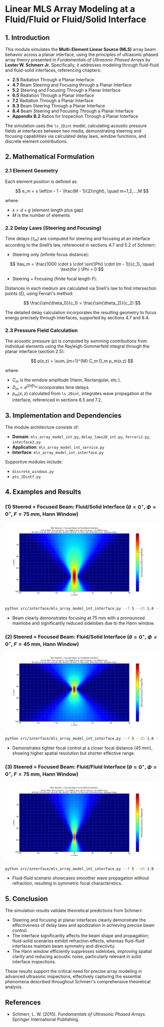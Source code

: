 # **Linear MLS Array Modeling at a Fluid/Fluid or Fluid/Solid Interface**

## 1. Introduction

This module simulates the **Multi-Element Linear Source (MLS)** array beam behavior across a planar interface, using the principles of ultrasonic phased array theory presented in *Fundamentals of Ultrasonic Phased Arrays* by **Lester W. Schmerr Jr.** Specifically, it addresses modeling through fluid-fluid and fluid-solid interfaces, referencing chapters:

- **2.5** Radiation Through a Planar Interface
- **4.7** Beam Steering and Focusing through a Planar Interface
- **5.2** Steering and Focusing Through a Planar Interface
- **6.5** Radiation Through a Planar Interface
- **7.2** Radiation Through a Planar Interface
- **8.3** Beam Steering Through a Planar Interface
- **8.4** Beam Steering and Focusing Through a Planar Interface
- **Appendix B.2** Ratios for Inspection Through a Planar Interface

The simulation uses the `ls_2Dint` model, calculating acoustic pressure fields at interfaces between two media, demonstrating steering and focusing capabilities via calculated delay laws, window functions, and discrete element contributions.

## 2. Mathematical Formulation

### 2.1 Element Geometry

Each element position is defined as:

$$
e_m = s \left(m - 1 - \frac{M - 1}{2}\right), \quad m=1,2,...,M
$$

where:

- $s = d + g$ (element length plus gap)
- $M$ is the number of elements

### 2.2 Delay Laws (Steering and Focusing)

Time delays ($\tau_m$) are computed for steering and focusing at an interface according to the Snell’s law, referenced in sections 4.7 and 5.2 of Schmerr:

- Steering only (infinite focus distance):

$$
\tau_m = \frac{1000 \cdot s \cdot \sin(\Phi) \cdot (m - 1)}{c_1}, \quad \text{for } \Phi > 0
$$

- Steering + Focusing (finite focal length $F$):

Distances in each medium are calculated via Snell's law to find intersection points ($\xi$), using Ferrari's method:

$$
\frac{\sin(\theta_1)}{c_1} = \frac{\sin(\theta_2)}{c_2}
$$

The detailed delay calculation incorporates the resulting geometry to focus energy precisely through interfaces, supported by sections 4.7 and 8.4.

### 2.3 Pressure Field Calculation

The acoustic pressure ($p$) is computed by summing contributions from individual elements using the Rayleigh-Sommerfeld integral through the planar interface (section 2.5):

$$
p(x,z) = \sum_{m=1}^{M} C_m D_m p_m(x,z)
$$

where:

- $C_m$ is the window amplitude (Hann, Rectangular, etc.).
- $D_m = e^{j2\pi f \tau_m}$ incorporates time delays.
- $p_m(x,z)$ calculated from `ls_2Dint`, integrates wave propagation at the interface, referenced in sections 6.5 and 7.2.

## 3. Implementation and Dependencies

The module architecture consists of:

- **Domain**: `mls_array_model_int.py`, `delay_laws2D_int.py`, `ferrari2.py`, `interface2.py`
- **Application**: `mls_array_model_int_service.py`
- **Interface**: `mls_array_model_int_interface.py`

Supportive modules include:

- `discrete_windows.py`
- `pts_2Dintf.py`

## 4. Examples and Results

### (1) Steered + Focused Beam: Fluid/Solid Interface ($\theta=0^\circ$, $\Phi=0^\circ$, $F=75$ mm, Hann Window)

![Figure 1](../../examples/figures/MLS_steered_beam_fluid_solid_d11_c11480_d27-9_c25900_theta0_phi0_DF75_5_DT060_M256_f5_wtypehan.png)


```bash
python src/interface/mls_array_model_int_interface.py --f 5 --d1 1.0 --c1 1480 --d2 7.9 --c2 5900 --M 256 --d 0.25 --g 0.05 --angt 0 --ang20 0 --DF 75.0 --DT0 60.0 --wtype Han --plot y --x="-30,30,610" --z="1,100,990"
```

- Beam clearly demonstrates focusing at 75 mm with a pronounced mainlobe and significantly reduced sidelobes due to the Hann window.

### (2) Steered + Focused Beam: Fluid/Solid Interface ($\theta=0^\circ$, $\Phi=0^\circ$, $F=45$ mm, Hann Window)

![Figure 2](../../examples/figures/MLS_steered_beam_fluid_solid_d11_c11480_d27-9_c25900_theta0_phi0_DF45_5_DT060_M256_f5_wtypehan.png)

```bash
python src/interface/mls_array_model_int_interface.py --f 5 --d1 1.0 --c1 1480 --d2 7.9 --c2 5900 --M 256 --d 0.25 --g 0.05 --angt 0 --ang20 0 --DF 45.0 --DT0 60.0 --wtype Han --plot y --x="-30,30,610" --z="1,100,990"
```

- Demonstrates tighter focal control at a closer focal distance (45 mm), showing higher spatial resolution but shorter effective range.

### (3) Steered + Focused Beam: Fluid/Fluid Interface ($\theta=0^\circ$, $\Phi=0^\circ$, $F=75$ mm, Hann Window)

![Figure 3](../../examples/figures/MLS_steered_beam_fluid_fluid_d11_c11480_d21_c21480_theta0_phi0_DF75_5_DT060_M256_f5_wtypehan.png)

```bash
python src/interface/mls_array_model_int_interface.py --f 5 --d1 1.0 --c1 1480 --d2 1.0 --c2 1480 --M 256 --d 0.25 --g 0.05 --angt 0 --ang20 0 --DF 75.0 --DT0 60.0 --wtype Han --plot y --x="-30,30,610" --z="1,100,990"
```

- Fluid-fluid scenario showcases smoother wave propagation without refraction, resulting in symmetric focal characteristics.

## 5. Conclusion

The simulation results validate theoretical predictions from Schmerr:

- Steering and focusing at planar interfaces clearly demonstrate the effectiveness of delay laws and apodization in achieving precise beam control.
- The interface significantly affects the beam shape and propagation; fluid-solid scenarios exhibit refraction effects, whereas fluid-fluid interfaces maintain beam symmetry and directivity.
- The Hann window efficiently suppresses sidelobes, improving spatial clarity and reducing acoustic noise, particularly relevant in solid interface inspections.

These results support the critical need for precise array modeling in advanced ultrasonic inspections, effectively capturing the essential phenomena described throughout Schmerr's comprehensive theoretical analysis.

## References

- Schmerr, L. W. (2015). *Fundamentals of Ultrasonic Phased Arrays*. Springer International Publishing.
